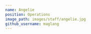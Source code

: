```yaml
---
name: Angelie
position: Operations
image_path: images/staff/angelie.jpg
github_username: maglang
---
```

